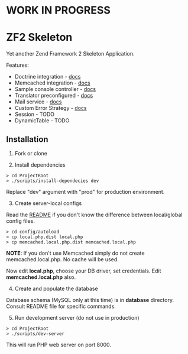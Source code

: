 WORK IN PROGRESS
================

ZF2 Skeleton
============

Yet another Zend Framework 2 Skeleton Application.

Features:
* Doctrine integration - [docs](docs/doctrine.md)
* Memcached integration - [docs](docs/memcached.md)
* Sample console controller - [docs](docs/console.md)
* Translator preconfigured - [docs](docs/translator.md)
* Mail service - [docs](docs/mail.md)
* Custom Error Strategy - [docs](docs/error-strategy.md)
* Session - TODO
* DynamicTable - TODO

Installation
------------
1. Fork or clone

2. Install dependencies

  ```shell
  > cd ProjectRoot
  > ./scripts/install-dependecies dev
  ```

  Replace "dev" argument with "prod" for production environment.

3. Create server-local configs

  Read the [README](config/autoload/README.md) if you don't know the difference between local/global config files.

  ```shell
  > cd config/autoload
  > cp local.php.dist local.php
  > cp memcached.local.php.dist memcached.local.php
  ```
  **NOTE**: If you don't use Memcached simply do not create memcached.local.php. No cache will be used.

  Now edit **local.php**, choose your DB driver, set credentials. Edit
  **memcached.local.php** also.

4. Create and populate the database

  Database schema (MySQL only at this time) is in **database** directory. Consult README file for specific commands.

5. Run development server (do not use in production)

  ```shell
  > cd ProjectRoot
  > ./scripts/dev-server
  ```

  This will run PHP web server on port 8000.
